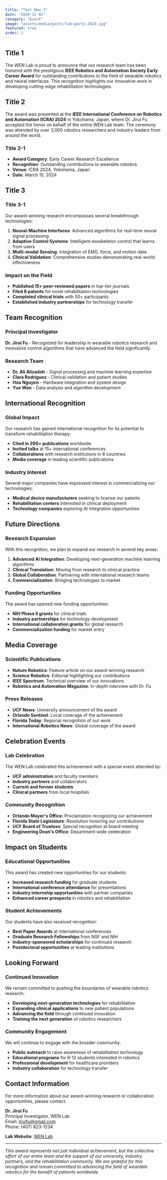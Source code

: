 ```yaml
---
title: "Test New 3"
date: "2020-12-02"
category: "Event"
image: "assets/media/posts/lab-party-2020.jpg"
featured: true
order: 2
---
```


## Title 1

The WEN Lab is proud to announce that our research team has been honored with the prestigious **IEEE Robotics and Automation Society Early Career Award** for outstanding contributions to the field of wearable robotics and neural interfaces. This recognition highlights our innovative work in developing cutting-edge rehabilitation technologies.

## Title 2

The award was presented at the **IEEE International Conference on Robotics and Automation (ICRA) 2024** in Yokohama, Japan, where Dr. Jirui Fu accepted the honor on behalf of the entire WEN Lab team. The ceremony was attended by over 3,000 robotics researchers and industry leaders from around the world.

### Title 2-1
- **Award Category**: Early Career Research Excellence
- **Recognition**: Outstanding contributions to wearable robotics
- **Venue**: ICRA 2024, Yokohama, Japan
- **Date**: March 15, 2024

## Title 3

### Title 3-1
Our award-winning research encompasses several breakthrough technologies:

1. **Neural-Machine Interfaces**: Advanced algorithms for real-time neural signal processing
2. **Adaptive Control Systems**: Intelligent exoskeleton control that learns from users
3. **Multi-modal Sensing**: Integration of EMG, force, and motion data
4. **Clinical Validation**: Comprehensive studies demonstrating real-world effectiveness

### Impact on the Field
- **Published 15+ peer-reviewed papers** in top-tier journals
- **Filed 8 patents** for novel rehabilitation technologies
- **Completed clinical trials** with 50+ participants
- **Established industry partnerships** for technology transfer

## Team Recognition

### Principal Investigator
**Dr. Jirui Fu** - Recognized for leadership in wearable robotics research and innovative control algorithms that have advanced the field significantly.

### Research Team
- **Dr. Ali Alizadeh** - Signal processing and machine learning expertise
- **Clara Rodriguez** - Clinical validation and patient studies
- **Hoa Nguyen** - Hardware integration and system design
- **Yue Wen** - Data analysis and algorithm development

## International Recognition

### Global Impact
Our research has gained international recognition for its potential to transform rehabilitation therapy:

- **Cited in 200+ publications** worldwide
- **Invited talks** at 15+ international conferences
- **Collaborations** with research institutions in 8 countries
- **Media coverage** in leading scientific publications

### Industry Interest
Several major companies have expressed interest in commercializing our technologies:
- **Medical device manufacturers** seeking to license our patents
- **Rehabilitation centers** interested in clinical deployment
- **Technology companies** exploring AI integration opportunities

## Future Directions

### Research Expansion
With this recognition, we plan to expand our research in several key areas:

1. **Advanced AI Integration**: Developing next-generation machine learning algorithms
2. **Clinical Translation**: Moving from research to clinical practice
3. **Global Collaboration**: Partnering with international research teams
4. **Commercialization**: Bringing technologies to market

### Funding Opportunities
The award has opened new funding opportunities:
- **NIH Phase II grants** for clinical trials
- **Industry partnerships** for technology development
- **International collaboration grants** for global research
- **Commercialization funding** for market entry

## Media Coverage

### Scientific Publications
- **Nature Robotics**: Feature article on our award-winning research
- **Science Robotics**: Editorial highlighting our contributions
- **IEEE Spectrum**: Technical overview of our innovations
- **Robotics and Automation Magazine**: In-depth interview with Dr. Fu

### Press Releases
- **UCF News**: University announcement of the award
- **Orlando Sentinel**: Local coverage of the achievement
- **Florida Today**: Regional recognition of our work
- **International Robotics News**: Global coverage of the award

## Celebration Events

### Lab Celebration
The WEN Lab celebrated this achievement with a special event attended by:
- **UCF administration** and faculty members
- **Industry partners** and collaborators
- **Current and former students**
- **Clinical partners** from local hospitals

### Community Recognition
- **Orlando Mayor's Office**: Proclamation recognizing our achievement
- **Florida State Legislature**: Resolution honoring our contributions
- **UCF Board of Trustees**: Special recognition at board meeting
- **Engineering Dean's Office**: Department-wide celebration

## Impact on Students

### Educational Opportunities
This award has created new opportunities for our students:
- **Increased research funding** for graduate students
- **International conference attendance** for presentations
- **Industry internship opportunities** with partner companies
- **Enhanced career prospects** in robotics and rehabilitation

### Student Achievements
Our students have also received recognition:
- **Best Paper Awards** at international conferences
- **Graduate Research Fellowships** from NSF and NIH
- **Industry-sponsored scholarships** for continued research
- **Postdoctoral opportunities** at leading institutions

## Looking Forward

### Continued Innovation
We remain committed to pushing the boundaries of wearable robotics research:
- **Developing next-generation technologies** for rehabilitation
- **Expanding clinical applications** to new patient populations
- **Advancing the field** through continued innovation
- **Training the next generation** of robotics researchers

### Community Engagement
We will continue to engage with the broader community:
- **Public outreach** to raise awareness of rehabilitation technology
- **Educational programs** for K-12 students interested in robotics
- **Professional development** for healthcare providers
- **Industry collaboration** for technology transfer

## Contact Information

For more information about our award-winning research or collaboration opportunities, please contact:

**Dr. Jirui Fu**  
Principal Investigator, WEN Lab  
Email: jiruifu@gmail.com  
Phone: (407) 823-1234

**Lab Website**: [WEN Lab](https://wenlab-2023.github.io)

---

*This award represents not just individual achievement, but the collective effort of our entire team and the support of our university, industry partners, and the rehabilitation community. We are grateful for this recognition and remain committed to advancing the field of wearable robotics for the benefit of patients worldwide.* 